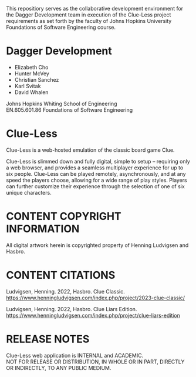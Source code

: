 This repositiory serves as the collaborative development environment for 
the Dagger Development team in execution of the Clue-Less project requirements as set forth by 
the faculty of Johns Hopkins University Foundations of Software Engineering course.

# Dagger Development

- Elizabeth Cho
- Hunter McVey
- Christian Sanchez
- Karl Svitak
- David Whalen

Johns Hopkins Whiting School of Engineering  
EN.605.601.86 Foundations of Software Engineering

# Clue-Less

Clue-Less is a web-hosted emulation of the classic board game Clue. 

Clue-Less is slimmed down and fully digital, simple to setup – requiring only a web browser, 
and provides a seamless multiplayer experience for up to six people. Clue-Less can be played remotely, 
asynchronously, and at any speed the players choose, allowing for a wide range of play styles. 
Players can further customize their experience through the selection of one of six unique characters. 

# CONTENT COPYRIGHT INFORMATION

All digital artwork herein is copyrighted property of Henning Ludvigsen and Hasbro.

# CONTENT CITATIONS

Ludvigsen, Henning. 2022, Hasbro. Clue Classic.  
https://www.henningludvigsen.com/index.php/project/2023-clue-classic/  

Ludvigsen, Henning. 2022, Hasbro. Clue Liars Edition.  
https://www.henningludvigsen.com/index.php/project/clue-liars-edition  

# RELEASE NOTES

Clue-Less web application is INTERNAL and ACADEMIC.  
NOT FOR RELEASE OR DISTRIBUTION, IN WHOLE OR IN PART, DIRECTLY OR INDIRECTLY, TO ANY PUBLIC MEDIUM.
